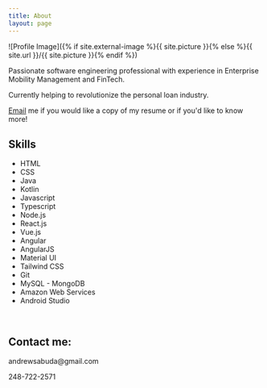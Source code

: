 ```yaml
---
title: About
layout: page
---
```

![Profile Image]({% if site.external-image %}{{ site.picture }}{% else %}{{ site.url }}/{{ site.picture }}{% endif %})

<p>Passionate software engineering professional with experience in Enterprise Mobility
Management and FinTech.</p>

<p>Currently helping to revolutionize the personal loan industry.</p>

<p><a class="link" href="mailto:andrewsabuda@gmail.com"  rel="noopener">Email</a> me if you would like a copy of my resume or if you'd like to know more!
</p>

<h2>Skills</h2>

<ul class="skill-list">
	<li>HTML</li>
	<li>CSS</li>
	<li>Java</li>
	<li>Kotlin</li>
	<li>Javascript</li>
	<li>Typescript</li>
	<li>Node.js</li>
	<li>React.js</li>
	<li>Vue.js</li>
	<li>Angular</li>
	<li>AngularJS</li>
	<li>Material UI</li>
	<li>Tailwind CSS</li>
	<li>Git</li>
	<li>MySQL - MongoDB</li>
	<li>Amazon Web Services</li>
	<li>Android Studio</li>
</ul>
<!-- 
<h2>Projects</h2>

<ul>
	<li><a href="https://github.com/andrewsabuda/AFreeCar">University Senior Capstone (Afreecar)</a></li>
</ul> -->

<br>

<h2>Contact me:</h2>

<p>andrewsabuda@gmail.com</p>
<p>248-722-2571</p>
